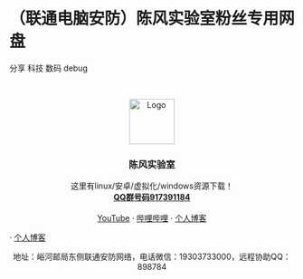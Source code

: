
# （联通电脑安防）陈风实验室粉丝专用网盘

分享 科技 数码 debug

<!-- PROJECT SHIELDS -->


<!-- PROJECT LOGO -->
<br />

<p align="center">
  <a href="https://cdn.jsdelivr.net/gh/chenfengnet/tuku@master/logo.png">
    <img src="https://cdn.jsdelivr.net/gh/chenfengnet/tuku@master/logo.png" alt="Logo" width="80" height="80">
  </a>

  <h3 align="center">陈风实验室</h3>
  <p align="center">
    这里有linux/安卓/虚拟化/windows资源下载！
    <br />
    <a href="https://jq.qq.com/?_wv=1027&k=WDjpAMt4"><strong>QQ群号码917391184</strong></a>
    <br />
    <br />
    <a href="https://www.youtube.com/channel/UCh5tT6uK4OKbsFAheQwPAnw">YouTube</a>
    ·
    <a href="https://space.bilibili.com/441710267" target="_blank">哔哩哔哩</a>
    ·
    <a href="https://chenfeng.de" target="_blank">个人博客</a>
  </p>
    ·
    <a href="https://chenfeng.de" target="_blank">个人博客</a>
  </p>

 <p align="center">
    地址：峪河邮局东侧联通安防网络，电话微信：19303733000，远程协助QQ：898784
    
